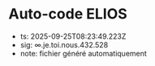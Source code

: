# Auto-code ELIOS
- ts: 2025-09-25T08:23:49.223Z
- sig: ∞.je.toi.nous.432.528
- note: fichier généré automatiquement